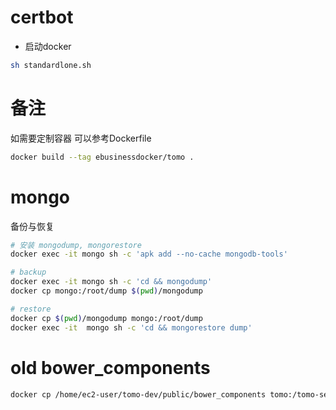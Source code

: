 # certbot

- 启动docker

```sh
sh standardlone.sh
```

# 备注

如需要定制容器 可以参考Dockerfile

```sh
docker build --tag ebusinessdocker/tomo .
```


# mongo

备份与恢复

```sh
# 安装 mongodump, mongorestore
docker exec -it mongo sh -c 'apk add --no-cache mongodb-tools'

# backup
docker exec -it mongo sh -c 'cd && mongodump'
docker cp mongo:/root/dump $(pwd)/mongodump

# restore
docker cp $(pwd)/mongodump mongo:/root/dump
docker exec -it  mongo sh -c 'cd && mongorestore dump'

```

# old bower_components

```sh
docker cp /home/ec2-user/tomo-dev/public/bower_components tomo:/tomo-server/public
```

